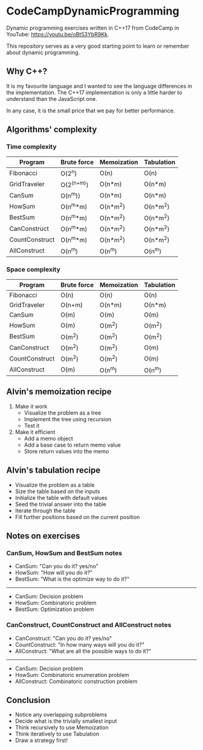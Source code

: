 # CodeCampDynamicProgramming
Dynamic programming exercises written in C++17 from CodeCamp in YouTube: https://youtu.be/oBt53YbR9Kk.

This repository serves as a very good starting point to learn or remember about dynamic programming.

## Why C++?
It is my favourite language and I wanted to see the language differences in the implementation. The C++17 implementation is only a little harder to understand than the JavaScript one.

In any case, it is the small price that we pay for better performance.

## Algorithms' complexity
### Time complexity
| Program | Brute force | Memoization | Tabulation
| ----------- | ----------- | ----------- | ----------- |
| Fibonacci | O(2<sup>n</sup>) | O(n) | O(n) |
| GridTraveler | O(2<sup>(n+m)</sup>) | O(n*m) | O(n*m) |
| CanSum | O(n<sup>m</sup>)) | O(n*m) | O(n*m) |
| HowSum | O(n<sup>m</sup>*m) | O(n*m<sup>2</sup>) | O(n*m<sup>2</sup>) |
| BestSum | O(n<sup>m</sup>*m) | O(n*m<sup>2</sup>) | O(n*m<sup>2</sup>) |
| CanConstruct | O(n<sup>m</sup>*m) | O(n*m<sup>2</sup>) | O(n*m<sup>2</sup>) |
| CountConstruct | O(n<sup>m</sup>*m) | O(n*m<sup>2</sup>) | O(n*m<sup>2</sup>) |
| AllConstruct | O(n<sup>m</sup>) | O(n<sup>m</sup>) | O(n<sup>m</sup>) |

### Space complexity
| Program | Brute force | Memoization | Tabulation
| ----------- | ----------- | ----------- | ----------- |
| Fibonacci | O(n) | O(n) | O(n) |
| GridTraveler | O(n+m) | O(n*m) | O(n*m) |
| CanSum | O(m) | O(m) | O(m) |
| HowSum | O(m) | O(m<sup>2</sup>) | O(m<sup>2</sup>) |
| BestSum | O(m<sup>2</sup>) | O(m<sup>2</sup>) | O(m<sup>2</sup>) |
| CanConstruct | O(m<sup>2</sup>) | O(m<sup>2</sup>) | O(m) |
| CountConstruct | O(m<sup>2</sup>) | O(m<sup>2</sup>) | O(m) |
| AllConstruct | O(m) | O(n<sup>m</sup>) | O(n<sup>m</sup>) |

## Alvin's memoization recipe
1. Make it work
   - Visualize the problem as a tree
   - Implement the tree using recursion
   - Test it
2. Make it efficient
   - Add a memo object
   - Add a base case to return memo value
   - Store return values into the memo

## Alvin's tabulation recipe
- Visualize the problem as a table
- Size the table based on the inputs
- Initialize the table with default values
- Seed the trivial answer into the table
- Iterate through the table
- Fill further positions based on the current position

## Notes on exercises
### CanSum, HowSum and BestSum notes
* CanSum: "Can you do it? yes/no"
* HowSum: "How will you do it?"
* BestSum: "What is the optimize way to do it?"
----
* CanSum: Decision problem
* HowSum: Combinatoric problem
* BestSum: Optimization problem

### CanConstruct, CountConstruct and AllConstruct notes
* CanConstruct: "Can you do it? yes/no"
* CountConstruct: "In how many ways will you do it?"
* AllConstruct: "What are all the possible ways to do it?"
----
* CanSum: Decision problem
* HowSum: Combinatoric enumeration problem
* AllConstruct: Combinatoric construction problem

## Conclusion
- Notice any overlapping subproblems
- Decide what is the trivially smallest input
- Think recursively to use Memoization
- Think iteratively to use Tabulation
- Draw a strategy first!
